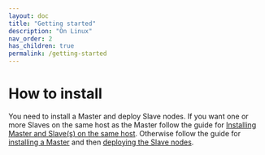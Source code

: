 ```yaml
---
layout: doc
title: "Getting started"
description: "On Linux"
nav_order: 2
has_children: true
permalink: /getting-started
---
```


# How to install
You need to install a Master and deploy Slave nodes. 
If you want one or more Slaves on the same host as the Master follow the guide for [Installing Master and Slave(s) on the same host](/fireping/getting-started/same-host). Otherwise follow the guide for [installing a Master](/fireping/getting-started/master) and then [deploying the Slave nodes](/fireping/getting-started/slaves).